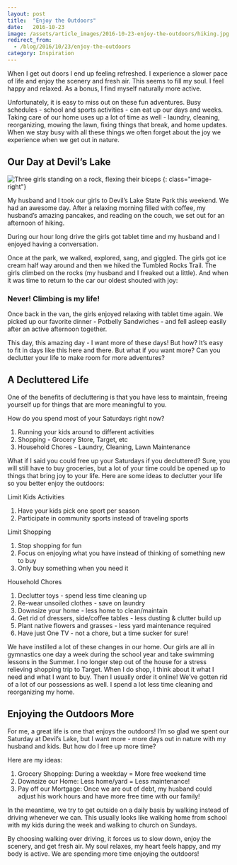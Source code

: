 ```yaml
---
layout: post
title:  "Enjoy the Outdoors"
date:   2016-10-23
image: /assets/article_images/2016-10-23-enjoy-the-outdoors/hiking.jpg
redirect_from:
  - /blog/2016/10/23/enjoy-the-outdoors
category: Inspiration
---
```


When I get out doors I end up feeling refreshed. I experience a slower pace of life and enjoy the scenery and fresh air. This seems to fill my soul. I feel happy and relaxed. As a bonus, I find myself naturally more active.

Unfortunately, it is easy to miss out on these fun adventures. Busy schedules - school and sports activities - can eat up our days and weeks. Taking care of our home uses up a lot of time as well - laundry, cleaning, reorganizing, mowing the lawn, fixing things that break, and home updates. When we stay busy with all these things we often forget about the joy we experience when we get out in nature.

## Our Day at Devil’s Lake

![Three girls standing on a rock, flexing their biceps]({{site.url}}/assets/article_images/2016-10-23-enjoy-the-outdoors/muscles.jpg)
{: class="image-right"}

My husband and I took our girls to Devil’s Lake State Park this weekend. We had an awesome day. After a relaxing morning filled with coffee, my husband’s amazing pancakes, and reading on the couch, we set out for an afternoon of hiking.

During our hour long drive the girls got tablet time and my husband and I enjoyed having a conversation.

Once at the park, we walked, explored, sang, and giggled. The girls got ice cream half way around and then we hiked the Tumbled Rocks Trail. The girls climbed on the rocks (my husband and I freaked out a little). And when it was time to return to the car our oldest shouted with joy:

### Never! Climbing is my life!

Once back in the van, the girls enjoyed relaxing with tablet time again. We picked up our favorite dinner - Potbelly Sandwiches - and fell asleep easily after an active afternoon together.

This day, this amazing day - I want more of these days! But how? It’s easy to fit in days like this here and there. But what if you want more? Can you declutter your life to make room for more adventures?

## A Decluttered Life

One of the benefits of decluttering is that you have less to maintain, freeing yourself up for things that are more meaningful to you.

How do you spend most of your Saturdays right now?

1. Running your kids around to different activities
2. Shopping - Grocery Store, Target, etc
3. Household Chores - Laundry, Cleaning, Lawn Maintenance

What if I said you could free up your Saturdays if you decluttered? Sure, you will still have to buy groceries, but a lot of your time could be opened up to things that bring joy to your life. Here are some ideas to declutter your life so you better enjoy the outdoors:

Limit Kids Activities

1. Have your kids pick one sport per season
2. Participate in community sports instead of traveling sports

Limit Shopping

1. Stop shopping for fun
2. Focus on enjoying what you have instead of thinking of something new to buy
3. Only buy something when you need it

Household Chores

1. Declutter toys - spend less time cleaning up
2. Re-wear unsoiled clothes - save on laundry
3. Downsize your home - less home to clean/maintain
4. Get rid of dressers, side/coffee tables - less dusting & clutter build up
5. Plant native flowers and grasses - less yard maintenance required
6. Have just One TV - not a chore, but a time sucker for sure!

We have instilled a lot of these changes in our home. Our girls are all in gymnastics one day a week during the school year and take swimming lessons in the Summer. I no longer step out of the house for a stress relieving shopping trip to Target. When I do shop, I think about it what I need and what I want to buy. Then I usually order it online! We’ve gotten rid of a lot of our possessions as well. I spend a lot less time cleaning and reorganizing my home.

## Enjoying the Outdoors More

For me, a great life is one that enjoys the outdoors! I’m so glad we spent our Saturday at Devil’s Lake, but I want more - more days out in nature with my husband and kids. But how do I free up more time?

Here are my ideas:

1. Grocery Shopping: During a weekday = More free weekend time
2. Downsize our Home: Less home/yard = Less maintenance!
3. Pay off our Mortgage: Once we are out of debt, my husband could adjust his work hours and have more free time with our family!

In the meantime, we try to get outside on a daily basis by walking instead of driving whenever we can. This usually looks like walking home from school with my kids during the week and walking to church on Sundays.

By choosing walking over driving, it forces us to slow down, enjoy the scenery, and get fresh air. My soul relaxes, my heart feels happy, and my body is active. We are spending more time enjoying the outdoors!
